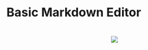 # Basic Markdown Editor
<h1 align="center">
  <img align="center"; src="./markdown-editor/assets/example.png">
</h1>
